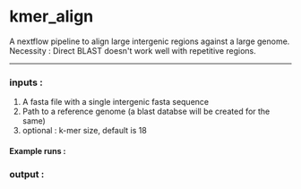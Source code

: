 # kmer_align

A nextflow pipeline to align large intergenic regions against a large genome. 
Necessity : Direct BLAST doesn't work well with repetitive regions. 

---

### inputs : 
1. A fasta file with a single intergenic fasta sequence
2. Path to a reference genome (a blast databse will be created for the same)
3. optional : k-mer size, default is 18

#### Example runs : 



### output : 
